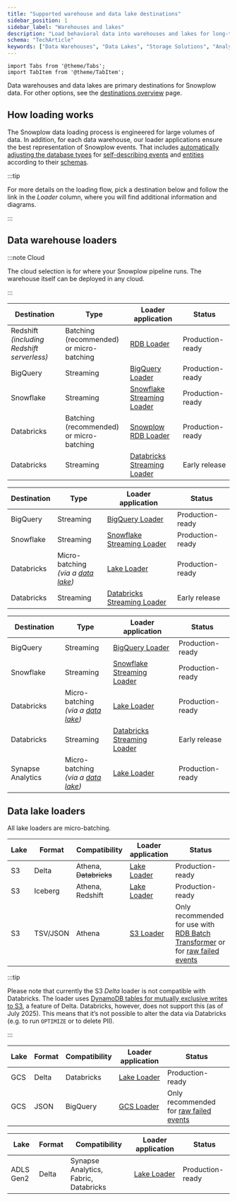```yaml
---
title: "Supported warehouse and data lake destinations"
sidebar_position: 1
sidebar_label: "Warehouses and lakes"
description: "Load behavioral data into warehouses and lakes for long-term storage and large-scale analytics processing."
schema: "TechArticle"
keywords: ["Data Warehouses", "Data Lakes", "Storage Solutions", "Analytics Storage", "Big Data Storage", "Data Storage"]
---
```


```mdx-code-block
import Tabs from '@theme/Tabs';
import TabItem from '@theme/TabItem';
```

Data warehouses and data lakes are primary destinations for Snowplow data. For other options, see the [destinations overview](/docs/fundamentals/destinations/index.md) page.

## How loading works

The Snowplow data loading process is engineered for large volumes of data. In addition, for each data warehouse, our loader applications ensure the best representation of Snowplow events. That includes [automatically adjusting the database types](/docs/destinations/warehouses-lakes/schemas-in-warehouse/index.md) for [self-describing events](/docs/fundamentals/events/index.md#self-describing-events) and [entities](/docs/fundamentals/entities/index.md) according to their [schemas](/docs/fundamentals/schemas/index.md).

:::tip

For more details on the loading flow, pick a destination below and follow the link in the _Loader_ column, where you will find additional information and diagrams.

:::

## Data warehouse loaders

:::note Cloud

The cloud selection is for where your Snowplow pipeline runs. The warehouse itself can be deployed in any cloud.

:::

<Tabs groupId="cloud" queryString>
  <TabItem value="aws" label="AWS" default>

| Destination                                    | Type                                         | Loader application                                                                                              | Status                             |
| ---------------------------------------------- | -------------------------------------------- | --------------------------------------------------------------------------------------------------------------- | ---------------------------------- |
| Redshift<br/>_(including Redshift serverless)_ | Batching (recommended)<br/>or micro-batching | [RDB Loader](/docs/api-reference/loaders-storage-targets/snowplow-rdb-loader/index.md)                          | Production-ready                   |
| BigQuery                                       | Streaming                                    | [BigQuery Loader](/docs/api-reference/loaders-storage-targets/bigquery-loader/index.md)                         | Production-ready                   |
| Snowflake                                      | Streaming                                    | [Snowflake Streaming Loader](/docs/api-reference/loaders-storage-targets/snowflake-streaming-loader/index.md)   | Production-ready                   |
| Databricks                                     | Batching (recommended)<br/>or micro-batching | [Snowplow RDB Loader](/docs/api-reference/loaders-storage-targets/snowplow-rdb-loader/index.md)                 | Production-ready                   |
| Databricks                                     | Streaming                                    | [Databricks Streaming Loader](/docs/api-reference/loaders-storage-targets/databricks-streaming-loader/index.md) | Early release                      |

  </TabItem>
  <TabItem value="gcp" label="GCP">

| Destination | Type           | Loader application                                                                                            | Status                             |
| ----------- | -------------- | ------------------------------------------------------------------------------------------------------------- | ---------------------------------- |
| BigQuery    | Streaming      | [BigQuery Loader](/docs/api-reference/loaders-storage-targets/bigquery-loader/index.md)                       | Production-ready                   |
| Snowflake   | Streaming      | [Snowflake Streaming Loader](/docs/api-reference/loaders-storage-targets/snowflake-streaming-loader/index.md) | Production-ready                   |
| Databricks  | Micro-batching<br/>_(via a [data lake](#data-lake-loaders))_ | [Lake Loader](/docs/api-reference/loaders-storage-targets/lake-loader/index.md) | Production-ready   |
| Databricks  | Streaming      | [Databricks Streaming Loader](/docs/api-reference/loaders-storage-targets/databricks-streaming-loader/index.md) | Early release                    |

  </TabItem>
    <TabItem value="azure" label="Azure">

| Destination       | Type                                                         | Loader application                                                                                              | Status           |
| ----------------- | ------------------------------------------------------------ | --------------------------------------------------------------------------------------------------------------- | ---------------- |
| BigQuery          | Streaming                                                    | [BigQuery Loader](/docs/api-reference/loaders-storage-targets/bigquery-loader/index.md)                         | Production-ready |
| Snowflake         | Streaming                                                    | [Snowflake Streaming Loader](/docs/api-reference/loaders-storage-targets/snowflake-streaming-loader/index.md)   | Production-ready |
| Databricks        | Micro-batching<br/>_(via a [data lake](#data-lake-loaders))_ | [Lake Loader](/docs/api-reference/loaders-storage-targets/lake-loader/index.md)                                 | Production-ready |
| Databricks        | Streaming                                                    | [Databricks Streaming Loader](/docs/api-reference/loaders-storage-targets/databricks-streaming-loader/index.md) | Early release    |
| Synapse Analytics | Micro-batching<br/>_(via a [data lake](#data-lake-loaders))_ | [Lake Loader](/docs/api-reference/loaders-storage-targets/lake-loader/index.md)                                 | Production-ready |

  </TabItem>
</Tabs>

## Data lake loaders

All lake loaders are micro-batching.

<Tabs groupId="cloud" queryString>
  <TabItem value="aws" label="AWS" default>

| Lake | Format   | Compatibility    | Loader application                                                              | Status                                                                                                                                                                                                                                         |
| ---- | -------- | ---------------- | ------------------------------------------------------------------------------- | ---------------------------------------------------------------------------------------------------------------------------------------------------------------------------------------------------------------------------------------------- |
| S3   | Delta    | Athena, <s>Databricks</s>           | [Lake Loader](/docs/api-reference/loaders-storage-targets/lake-loader/index.md) | Production-ready                                                                                                                                                                                                                                  |
| S3   | Iceberg  | Athena, Redshift | [Lake Loader](/docs/api-reference/loaders-storage-targets/lake-loader/index.md) | Production-ready                                                                                                                                                                                                                                  |
| S3   | TSV/JSON | Athena           | [S3 Loader](/docs/api-reference/loaders-storage-targets/s3-loader/index.md)     | Only recommended for use with [RDB Batch Transformer](/docs/api-reference/loaders-storage-targets/snowplow-rdb-loader/transforming-enriched-data/spark-transformer/index.md) or for [raw failed events](/docs/fundamentals/failed-events/index.md) |

:::tip

Please note that currently the S3 _Delta_ loader is not compatible with Databricks. The loader uses [DynamoDB tables for mutually exclusive writes to S3](https://docs.delta.io/latest/delta-storage.html#multi-cluster-setup), a feature of Delta. Databricks, however, does not support this (as of July 2025). This means that it’s not possible to alter the data via Databricks (e.g. to run `OPTIMIZE` or to delete PII).

:::

  </TabItem>
  <TabItem value="gcp" label="GCP">

| Lake | Format | Compatibility | Loader application                                                                             | Status                                                                          |
| ---- | ------ | ------------- | ---------------------------------------------------------------------------------------------- | ------------------------------------------------------------------------------- |
| GCS  | Delta  | Databricks    | [Lake Loader](/docs/api-reference/loaders-storage-targets/lake-loader/index.md)                | Production-ready                                                                   |
| GCS  | JSON   | BigQuery      | [GCS Loader](/docs/api-reference/loaders-storage-targets/google-cloud-storage-loader/index.md) | Only recommended for [raw failed events](/docs/fundamentals/failed-events/index.md) |

  </TabItem>
    <TabItem value="azure" label="Azure">

| Lake      | Format | Compatibility                         | Loader application                                                              | Status        |
| --------- | ------ | ------------------------------------- | ------------------------------------------------------------------------------- | ------------- |
| ADLS Gen2 | Delta  | Synapse Analytics, Fabric, Databricks | [Lake Loader](/docs/api-reference/loaders-storage-targets/lake-loader/index.md) | Production-ready |

  </TabItem>
</Tabs>
